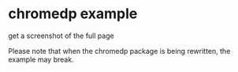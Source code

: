 # chromedp example
get a screenshot of the full page

Please note that when the chromedp package is being rewritten, the example may break. 
